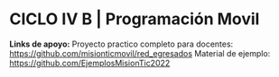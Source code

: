 # CICLO IV B | Programación Movil


**Links de apoyo:**
Proyecto practico completo para docentes: https://github.com/misionticmovil/red_egresados
Material de ejemplo: https://github.com/EjemplosMisionTic2022 
